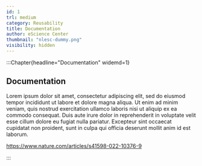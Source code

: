 ```yaml
---
id: 1
trl: medium
category: Reusability
title: Documentation
author: eScience Center
thumbnail: "nlesc-dummy.png"
visibility: hidden
---
```


:::Chapter{headline="Documentation" widemd=1}
## Documentation

Lorem ipsum dolor sit amet, consectetur adipiscing elit, sed do eiusmod tempor incididunt ut labore et dolore magna aliqua. Ut enim ad minim veniam, quis nostrud exercitation ullamco laboris nisi ut aliquip ex ea commodo consequat. Duis aute irure dolor in reprehenderit in voluptate velit esse cillum dolore eu fugiat nulla pariatur. Excepteur sint occaecat cupidatat non proident, sunt in culpa qui officia deserunt mollit anim id est laborum.

https://www.nature.com/articles/s41598-022-10376-9

:::